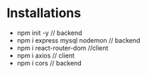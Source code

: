 # Installations

- npm init -y // backend
- npm i express mysql nodemon // backend
- npm i react-router-dom //client
- npm i axios // client
- npm i cors // backend

